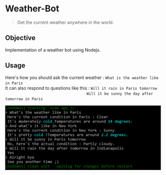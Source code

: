 # Weather-Bot
> Get the current weather anywhere in the world.

## Objective
Implementation of a weather bot using Nodejs.

## Usage
Here's how you should ask the current weather : ```What is the weather like in Paris```\
It can also respond to questions like this : ```Will it rain in Paris tomorrow```\
&nbsp; &nbsp; &nbsp; &nbsp; &nbsp; &nbsp; &nbsp; &nbsp; &nbsp; &nbsp; &nbsp; &nbsp; &nbsp; &nbsp; &nbsp; &nbsp; &nbsp; &nbsp; &nbsp; &nbsp; &nbsp; &nbsp; &nbsp; &nbsp; &nbsp; &nbsp; &nbsp; &nbsp; &nbsp; &nbsp; &nbsp; &nbsp; &nbsp; &nbsp;```Will it be sunny the day after tomorrow in Paris```

![Alt text](Botusage.png?raw=true "Title")
